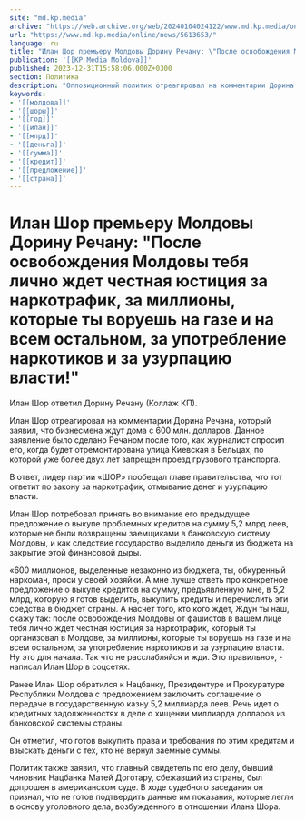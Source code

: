 ```yaml
---
site: "md.kp.media"
archive: "https://web.archive.org/web/20240104024122/www.md.kp.media/online/news/5613653/"
url: "https://www.md.kp.media/online/news/5613653/"
language: ru
title: "Илан Шор премьеру Молдовы Дорину Речану: \"После освобождения Молдовы тебя лично ждет честная юстиция за наркотрафик, за миллионы, которые ты воруешь на газе и на всем остальном, за употребление наркотиков и за узурпацию власти!\""
publication: '[[KP Media Moldova]]'
published: 2023-12-31T15:58:06.000Z+0300
section: Политика
description: "Оппозиционный политик отреагировал на комментарии Дорина Речана, который заявил, что бизнесмена ждут дома с 600 млн. долларов"
keywords:
- '[[молдова]]'
- '[[шоры]]'
- '[[год]]'
- '[[илан]]'
- '[[млрд]]'
- '[[деньга]]'
- '[[сумма]]'
- '[[кредит]]'
- '[[предложение]]'
- '[[страна]]'
---
```


# Илан Шор премьеру Молдовы Дорину Речану: "После освобождения Молдовы тебя лично ждет честная юстиция за наркотрафик, за миллионы, которые ты воруешь на газе и на всем остальном, за употребление наркотиков и за узурпацию власти!"

Илан Шор ответил Дорину Речану (Коллаж КП).

Илан Шор отреагировал на комментарии Дорина Речана, который заявил, что бизнесмена ждут дома с 600 млн. долларов. Данное заявление было сделано Речаном после того, как журналист спросил его, когда будет отремонтирована улица Киевская в Бельцах, по которой уже более двух лет запрещен проезд грузового транспорта.

В ответ, лидер партии «ШОР» пообещал главе правительства, что тот ответит по закону за наркотрафик, отмывание денег и узурпацию власти.

Илан Шор потребовал принять во внимание его предыдущее предложение о выкупе проблемных кредитов на сумму 5,2 млрд леев, которые не были возвращены заемщиками в банковскую систему Молдовы, и как следствие государство выделило деньги из бюджета на закрытие этой финансовой дыры.

«600 миллионов, выделенные незаконно из бюджета, ты, обкуренный наркоман, проси у своей хозяйки. А мне лучше ответь про конкретное предложение о выкупе кредитов на сумму, предъявленную мне, в 5,2 млрд, которую я готов выделить, выкупить кредиты и перечислить эти средства в бюджет страны. А насчет того, кто кого ждет, Ждун ты наш, скажу так: после освобождения Молдовы от фашистов в вашем лице тебя лично ждет честная юстиция за наркотрафик, который ты организовал в Молдове, за миллионы, которые ты воруешь на газе и на всем остальном, за употребление наркотиков и за узурпацию власти. Ну это для начала. Так что не расслабляйся и жди. Это правильно», - написал Илан Шор в соцсетях.

Ранее Илан Шор обратился к Нацбанку, Президентуре и Прокуратуре Республики Молдова с предложением заключить соглашение о передаче в государственную казну 5,2 миллиарда леев. Речь идет о кредитных задолженностях в деле о хищении миллиарда долларов из банковской системы страны.

Он отметил, что готов выкупить права и требования по этим кредитам и взыскать деньги с тех, кто не вернул заемные суммы.

Политик также заявил, что главный свидетель по его делу, бывший чиновник Нацбанка Матей Доготару, сбежавший из страны, был допрошен в американском суде. В ходе судебного заседания он признал, что не готов подтвердить данные им показания, которые легли в основу уголовного дела, возбужденного в отношении Илана Шора.